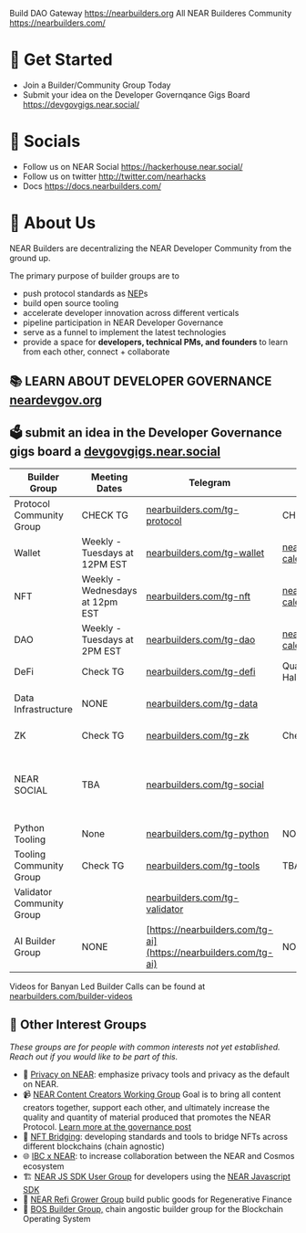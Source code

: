 Build DAO Gateway https://nearbuilders.org
All NEAR Builderes Community https://nearbuilders.com/

# 📍 Get Started
- Join a Builder/Community Group Today
- Submit your idea on the Developer Governqance Gigs Board https://devgovgigs.near.social/



# 📲 Socials
- Follow us on NEAR Social https://hackerhouse.near.social/
- Follow us on twitter http://twitter.com/nearhacks
- Docs https://docs.nearbuilders.com/

# 👋 About Us
NEAR Builders are decentralizing the NEAR Developer Community from the ground up.

The primary purpose of builder groups are to

*   push protocol standards as [NEP](https://github.com/near/NEPs)s
*   build open source tooling
*   accelerate developer innovation across different verticals
*   pipeline participation in NEAR Developer Governance
*   serve as a funnel to implement the latest technologies
*   provide a space for **developers, technical PMs, and founders** to learn from each other, connect + collaborate

📚 LEARN ABOUT DEVELOPER GOVERNANCE [neardevgov.org](https://neardevgov.org/)
-----------------------------------------------------------------------------

🗳️ submit an idea in the Developer Governance gigs board a [devgovgigs.near.social](https://devgovgigs.near.social/)
---------------------------------------------------------------------------------------------------------------------

  

| **Builder Group** | **Meeting Dates** | **Telegram** | **Registration Link** | **Governance Post** | **Notes** | **Primary Organizers** |
| ---| ---| ---| ---| ---| ---| --- |
| Protocol Community Group | CHECK TG | [nearbuilders.com/tg-protocol](http://nearbuilders.com/tg-protocol) | CHECK TG | [nearbuilders.com/protocol-post](http://nearbuilders.com/protocol-post) | [nearbuilders.com/protocol-notes](http://nearbuilders.com/protocol-notes) | [Pagoda](https://www.pagoda.co/) |
| Wallet | Weekly - Tuesdays at 12PM EST | [nearbuilders.com/tg-wallet](http://nearbuilders.com/tg-wallet) | [nearbuilders.com/wallet-calendar](http://nearbuilders.com/wallet-calendar) | [nearbuilders.com/wallet-post](http://nearbuilders.com/wallet-post) | [nearbuilders.com/wallet-notes](http://nearbuilders.com/wallet-notes) | [Banyan Collective](https://www.banyan.gg/) |
| NFT | Weekly - Wednesdays at 12pm EST | [nearbuilders.com/tg-nft](http://nearbuilders.com/tg-nft) | [nearbuilders.com/nft-calendar](http://nearbuilders.com/nft-calendar) | [nearbuilders.com/nft-post](http://nearbuilders.com/nft-post) | [nearbuilders.com/nft-notes](http://nearbuilders.com/nft-notes) | [Banyan Collective](https://www.banyan.gg/) |
| DAO | Weekly - Tuesdays at 2PM EST | [nearbuilders.com/tg-dao](http://nearbuilders.com/tg-dao) | [nearbuilders.com/dao-calendar](http://nearbuilders.com/dao-calendar) | [nearbuilders.com/dao-post](http://nearbuilders.com/dao-post) | [nearbuilders.com/dao-notes](http://nearbuilders.com/dao-notes) | [AstroDAO](https://astrodao.com/), [Banyan Collective](https://www.banyan.gg/) |
| DeFi | Check TG | [nearbuilders.com/tg-defi](http://nearbuilders.com/tg-defi) | Quarterly Internal Town Halls | [nearbuilders.com/defi-post](http://nearbuilders.com/defi-post) | [nearbuilders.com/defi-notes](http://nearbuilders.com/defi-notes) | [Proximity Labs](https://www.proximity.dev/) |
| Data Infrastructure | NONE | [nearbuilders.com/tg-data](http://nearbuilders.com/tg-data) |  | [nearbuilders.com/data-post](http://nearbuilders.com/data-post) | [nearbuilders.com/data-notes](http://nearbuilders.com/data-notes) | [Banyan Collective](https://www.banyan.gg/), [Pagoda](https://www.pagoda.co/) |
| ZK | Check TG | [nearbuilders.com/tg-zk](http://nearbuilders.com/tg-zk) | Check ZK Telegram | [nearbuilders.com/zk-post](http://nearbuilders.com/zk-post) | TBA | [Pagoda](https://www.pagoda.co/), Zpoken |
| NEAR SOCIAL | TBA | [nearbuilders.com/tg-social](http://nearbuilders.com/tg-social) |  | [nearbuilders.com/social-post](http://nearbuilders.com/social-post) | TBA | James Waugh, NDC (NEAR Digital Collective) |
| Python Tooling | None | [nearbuilders.com/tg-python](http://nearbuilders.com/tg-python) | NONE | [nearbuilders.com/python-post](http://nearbuilders.com/python-post) |  | [NEAR Foundation](http://near.foundation) |
| Tooling Community Group | Check TG | [nearbuilders.com/tg-tools](http://nearbuilders.com/tg-tools) | TBA | [nearbuilders.com/tools-post](http://nearbuilders.com/tools-post) |  | [Pagoda](https://www.pagoda.co/) |
| Validator Community Group |  | [nearbuilders.com/tg-validator](http://nearbuilders.com/tg-validator) |  | [nearbuilders.com/validator-post](http://nearbuilders.com/validator-post) |  | Open Shards Alliance |
| AI Builder Group | NONE | [https://nearbuilders.com/tg-ai](https://nearbuilders.com/tg-ai) | NONE | [https://nearbuilders.com/ai-post](https://nearbuilders.com/ai-post) | [https://nearbuilders.com/ai-notes](https://nearbuilders.com/ai-notes) | Banyan Collective |

  

  

Videos for Banyan Led Builder Calls can be found at [nearbuilders.com/builder-videos](http://nearbuilders.com/builder-videos)

**🧠 Other Interest Groups**
----------------------------

_These groups are for people with common interests not yet established. Reach out if you would like to be part of this._

*   🔐 [Privacy on NEAR](http://nearbuilders.com/tg-privacy): emphasize privacy tools and privacy as the default on NEAR.
*   📹 [NEAR Content Creators Working Group](http://nearbuilders.com/tg-content) Goal is to bring all content creators together, support each other, and ultimately increase the quality and quantity of material produced that promotes the NEAR Protocol. [Learn more at the governance post](http://nearbuilders.com/content-post)
*   🌉 [NFT Bridging](http://nearbuilders.com/tg-bridge): developing standards and tools to bridge NFTs across different blockchains (chain agnostic)
*   🌐 [IBC x NEAR](http://nearbuilders.com/tg-ibc): to increase collaboration between the NEAR and Cosmos ecosystem
*   🏗️ [NEAR JS SDK User Group](https://nearbuilders.com/tg-js) for developers using the [NEAR Javascript SDK](https://docs.near.org/tools/near-sdk-js)
*   🌻 [NEAR Refi Grower Group](https://nearbuilders.com/tg-refi) build public goods for Regenerative Finance
*   🦾 [BOS Builder Group,](http://nearbuilders.com/tg-bos) chain angostic builder group for the Blockchain Operating System
